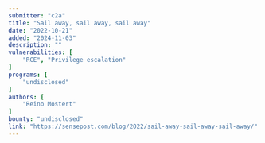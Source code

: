```yaml
---
submitter: "c2a"
title: "Sail away, sail away, sail away"
date: "2022-10-21"
added: "2024-11-03"
description: ""
vulnerabilities: [
    "RCE", "Privilege escalation"
]
programs: [
    "undisclosed"
]
authors: [
    "Reino Mostert"
]
bounty: "undisclosed"
link: "https://sensepost.com/blog/2022/sail-away-sail-away-sail-away/"
---
```




